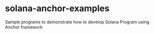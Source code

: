 # solana-anchor-examples
Sample programs to demonstrate how to develop Solana Program using Anchor framework
